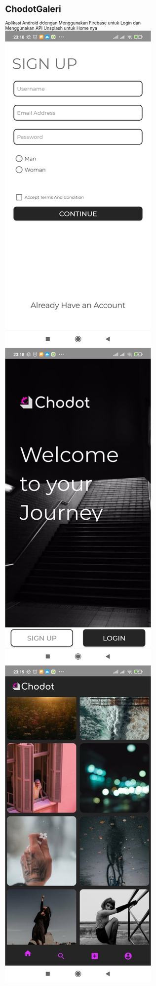 # ChodotGaleri
Aplikasi Android ddengan Menggunakan Firebase untuk Login 
dan Menggunakan API Unsplash untuk Home nya
![ss1](1b1d467b-5543-4500-87f0-bf02d13ddadc.jpeg)
![ss2](3c00ade1-7d8d-4b9d-bc81-fc9887982ec6.jpeg)
![ss3](8e365307-f4f1-4ae6-b2c1-8d3fa791076e.jpeg)

